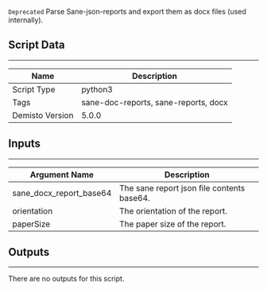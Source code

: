`Deprecated`
Parse Sane-json-reports and export them as docx files (used internally).
## Script Data
---

| **Name** | **Description** |
| --- | --- |
| Script Type | python3 |
| Tags | sane-doc-reports, sane-reports, docx |
| Demisto Version | 5.0.0 |

## Inputs
---

| **Argument Name** | **Description** |
| --- | --- |
| sane_docx_report_base64 | The sane report json file contents base64. |
| orientation | The orientation of the report. |
| paperSize | The paper size of the report. |

## Outputs
---
There are no outputs for this script.
